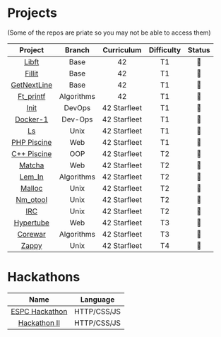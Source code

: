 
# Projects
  (Some of the repos are priate so you may not be able to access them)
  
|Project|Branch|Curriculum|Difficulty|Status|
|:-:|:-:|:-:|:-:|:-:|
|[Libft](https://github.com/psprawka/Libft)|Base|42|T1|:rooster:|
|[Fillit](https://github.com/psprawka/Fillit)|Base|42|T1|:rooster:|
|[GetNextLine](https://github.com/psprawka/GetNextLine)|Base|42|T1|:rooster:|
|[Ft_printf](https://github.com/psprawka/ft_printf)|Algorithms|42|T1|:rooster:|
|[Init](https://github.com/psprawka/init)|DevOps|42 Starfleet|T1|:egg:|
|[Docker-1](https://github.com/psprawka/docker-1)|Dev-Ops|42 Starfleet|T1|:rooster:|
|[Ls](https://github.com/psprawka/ft_ls)|Unix|42 Starfleet|T1|:hatched_chick:|
|[PHP Piscine](https://github.com/psprawka/Php_piscine)|Web|42 Starfleet|T1|:rooster:| 
|[C++ Piscine](https://github.com/psprawka/Cpp_piscine)|OOP|42 Starfleet|T2|:egg:|
|[Matcha](https://github.com/psprawka/Matcha)|Web|42 Starfleet|T2|:hatching_chick:|
|[Lem_In](https://github.com/psprawka/Lem-in)|Algorithms|42 Starfleet|T2|:rooster:|
|[Malloc](https://github.com/psprawka/ft_malloc)|Unix|42 Starfleet|T2|:hatched_chick:|
|[Nm_otool](https://github.com/psprawka/nm-otool)|Unix|42 Starfleet|T2|:hatching_chick:|
|[IRC](https://github.com/psprawka/IRC)|Unix|42 Starfleet|T2|:hatched_chick:|
|[Hypertube](https://github.com/psprawka/Hypertube)|Web|42 Starfleet|T3|:hatching_chick:| 
|[Corewar](https://github.com/psprawka/corewar)|Algorithms|42 Starfleet|T3|:rooster:| 
|[Zappy](https://github.com/psprawka/Zappy)|Unix|42 Starfleet|T4|:rooster:|


# Hackathons
|Name|Language|
|:-:|:-:|
|[ESPC Hackathon](https://github.com/psprawka/Restoratio)|HTTP/CSS/JS|
|[Hackathon II](https://github.com/psprawka/Moodweb)|HTTP/CSS/JS|
